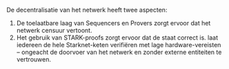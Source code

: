De decentralisatie van het netwerk heeft twee aspecten:

1. De toelaatbare laag van Sequencers en Provers zorgt ervoor dat het netwerk censuur vertoont.
2. Het gebruik van STARK-proofs zorgt ervoor dat de staat correct is. laat iedereen de hele Starknet-keten verifiëren met lage hardware-vereisten – ongeacht de doorvoer van het netwerk en zonder externe entiteiten te vertrouwen.